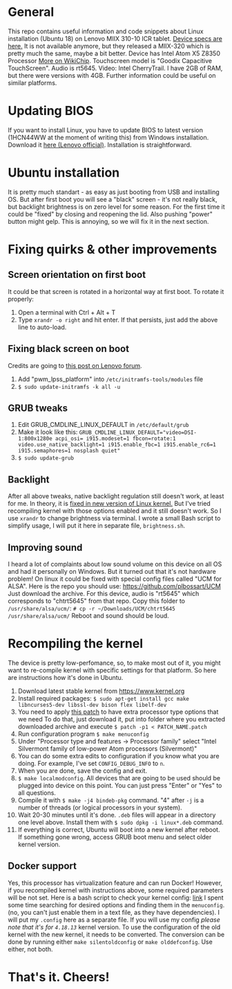 # General
This repo contains useful information and code snippets about Linux installation (Ubuntu 18) on Lenovo MIIX 310-10 ICR tablet.
[Device specs are here.](https://www.lenovo.com/us/en/tablets/windows-tablets/miix-series/Ideapad-Miix-310/p/88EMMX30692)
It is not available anymore, but they released a MIIX-320 which is pretty much the same, maybe a bit better.
Device has Intel Atom X5 Z8350 Processor [More on WikiChip](https://en.wikichip.org/wiki/intel/atom_x5/x5-z8350). Touchscreen model is "Goodix Capacitive TouchScreen". Audio is rt5645. Video: Intel CherryTrail. I have 2GB of RAM, but there were versions with 4GB.
Further information could be useful on similar platforms.

# Updating BIOS

If you want to install Linux, you have to update BIOS to latest version (1HCN44WW at the moment of writing this) from Windows installation.
Download it [here (Lenovo official)](https://pcsupport.lenovo.com/gb/en/products/tablets/miix-series/miix-310-10icr/downloads/ds112922).
Installation is straightforward.

# Ubuntu installation

It is pretty much standart - as easy as just booting from USB and installing OS. 
But after first boot you will see a "black" screen - it's not really black, but backlight brightness is on zero level for some reason.
For the first time it could be "fixed" by closing and reopening the lid. Also pushing "power" button might gelp.
This is annoying, so we will fix it in the next section.

# Fixing quirks & other improvements

## Screen orientation on first boot

It could be that screen is rotated in a horizontal way at first boot.
To rotate it properly:
1. Open a terminal with Ctrl + Alt + T
1. Type `xrandr -o right` and hit enter.
If that persists, just add the above line to auto-load.

## Fixing black screen on boot
Credits are going to [this post on Lenovo forum](https://forums.lenovo.com/t5/Linux-Discussion/ubuntu-for-Miix-310-10ICR-Tablet/m-p/3996259/highlight/true#M10556).

1. Add "pwm_lpss_platform" into `/etc/initramfs-tools/modules` file
1. `$ sudo update-initramfs -k all -u`

## GRUB tweaks

1. Edit GRUB_CMDLINE_LINUX_DEFAULT in `/etc/default/grub`
1. Make it look like this: `GRUB_CMDLINE_LINUX_DEFAULT="video=DSI-1:800x1280e acpi_osi= i915.modeset=1 fbcon=rotate:1  video.use_native_backlight=1 i915.enable_fbc=1 i915.enable_rc6=1 i915.semaphores=1 nosplash quiet"`
1. `$ sudo update-grub`

## Backlight

After all above tweaks, native backlight regulation still doesn't work, at least for me.
In theory, it is [fixed in new version of Linux kernel.](https://bugs.launchpad.net/ubuntu/+source/linux/+bug/1783964)
But I've tried recompiling kernel with those options enabled and it still doesn't work.
So I use `xrandr` to change brightness via terminal. I wrote a small Bash script to simplify usage, I will put it here in separate file, `brightness.sh`.

## Improving sound

I heard a lot of complaints about low sound volume on this device on all OS and had it personally on Windows.
But it turned out that it's not hardware problem!
On linux it could be fixed with special config files called "UCM for ALSA".
Here is the repo you should use: 
https://github.com/plbossart/UCM
Just download the archive.
For this device, audio is "rt5645" which corresponds to "chtrt5645" from that repo.
Copy this folder to `/usr/share/alsa/ucm/`:
`# cp -r ~/Downloads/UCM/chtrt5645 /usr/share/alsa/ucm/`
Reboot and sound should be loud.

# Recompiling the kernel

The device is pretty low-perfomance, so, to make most out of it, you might want to re-compile kernel with specific settings for that platform.
So here are instructions how it's done in Ubuntu.

1. Download latest stable kernel from https://www.kernel.org
1. Install required packages:
`$ sudo apt-get install gcc make libncurses5-dev libssl-dev bison flex libelf-dev`
1. You need to apply [this patch](https://github.com/graysky2/kernel_gcc_patch) to have extra processor type options that we need
To do that, just download it, put into folder where you extracted downloaded archive and execute `$ patch -p1 < PATCH_NAME.patch`
1. Run configuration program `$ make menuconfig` 
1. Under "Processor type and features -> Processor family" select "Intel Silvermont family of low-power Atom processors (Silvermont)"
1. You can do some extra edits to configuration if you know what you are doing. For example, I've set `CONFIG_DEBUG_INFO` to `n`.
1. When you are done, save the config and exit.
1. `$ make localmodconfig`. All devices that are going to be used should be plugged into device on this point. You can just press "Enter" or "Yes" to all questions.
1. Compile it with `$ make -j4 bindeb-pkg` command. "4" after `-j` is a number of threads (or logical processors in your system).
1. Wait 20-30 minutes until it's done. `.deb` files will appear in a directory one level above. Install them with `$ sudo dpkg -i linux*.deb` command.
1. If everything is correct, Ubuntu will boot into a new kernel after reboot. If something gone wrong, access GRUB boot menu and select older kernel version.

## Docker support

Yes, this processor has virtualization feature and can run Docker!
However, if you recompiled kernel with instructions above, some required parameters will be not set. 
Here is a bash script to check your kernel config: [link](https://github.com/moby/moby/blob/master/contrib/check-config.sh)
I spent some time searching for desired options and finding them in the `menuconfig`. (no, you can't just enable them in a text file, as they have dependencies).
I will put my `.config` here as a separate file.
If you will use my config *please note that it's for `4.18.13`* kernel version. To use the configuration of the old kernel with the new kernel, it needs to be converted. The conversion can be done by running either `make silentoldconfig` or `make olddefconfig`. Use either, not both.

# That's it. Cheers!
